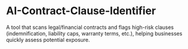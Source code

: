 # AI-Contract-Clause-Identifier
A tool that scans legal/financial contracts and flags high-risk clauses (indemnification, liability caps, warranty terms, etc.), helping businesses quickly assess potential exposure.
